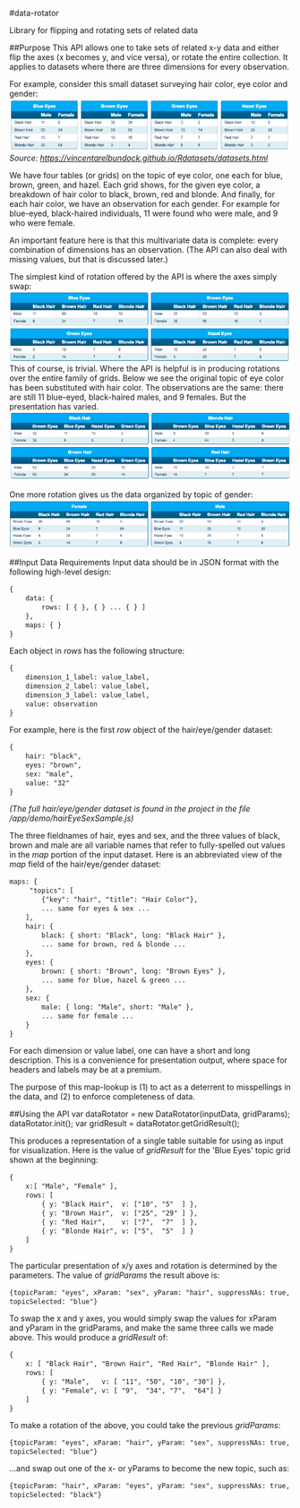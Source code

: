 #data-rotator

Library for flipping and rotating sets of related data

##Purpose
This API allows one to take sets of related x-y data and either flip the axes (x becomes y, and vice versa), or rotate the entire collection.  It applies to datasets where there are three dimensions for every observation.  

For example, consider this small dataset surveying hair color, eye color and gender:
![](docImages/datagridStart.png?raw=true "Beginning dataset")
<i>Source: <https://vincentarelbundock.github.io/Rdatasets/datasets.html></i>

We have four tables (or grids) on the topic of eye color, one each for blue, brown, green, and hazel.  Each grid shows, for the given eye color, a breakdown of hair color to black, brown, red and blonde.  And finally, for each hair color, we have an observation for each gender.  For example for blue-eyed, black-haired individuals, 11 were found who were male, and 9 who were female.

An important feature here is that this multivariate data is complete:  every combination of dimensions has an observation.  (The API can also deal with missing values, but that is discussed later.)

The simplest kind of rotation offered by the API is where the axes simply swap:
![](docImages/axisSwap.png?raw=true "Dataset with swapped axes")
This of course, is trivial.  Where the API is helpful is in producing rotations over the entire family of grids.  Below we see the original topic of eye color has been substituted with hair color.  The observations are the same:  there are still 11 blue-eyed, black-haired males, and 9 females.  But the presentation has varied.
![](docImages/rotate1.png?raw=true "One rotation of original dataset")

One more rotation gives us the data organized by topic of gender:
![](docImages/rotate2.png?raw=true "Second rotation of original dataset")

##Input Data Requirements
Input data should be in JSON format with the following high-level design:

	{
	    data: {
	        rows: [ { }, { } ... { } ]
	    },
	    maps: { }
	}

Each object in <i>rows</i> has the following structure:

    {
        dimension_1_label: value_label,
        dimension_2_label: value_label,
        dimension_3_label: value_label,
        value: observation
    }

For example, here is the first <i>row</i> object of the hair/eye/gender dataset:

    {
        hair: "black",
        eyes: "brown",
        sex: "male",
        value: "32"
    }
<i>(The full hair/eye/gender dataset is found in the project in the file /app/demo/hairEyeSexSample.js)</i>

The three fieldnames of hair, eyes and sex, and the three values of black, brown and male are all variable names that refer to fully-spelled out values in the <i>map</i> portion of the input dataset.  Here is an abbreviated view of the <i>map</i> field of the hair/eye/gender dataset:

    maps: {
         "topics": [
            {"key": "hair", "title": "Hair Color"},
            ... same for eyes & sex ...
        ],
        hair: {
            black: { short: "Black", long: "Black Hair" },
            ... same for brown, red & blonde ...
        },
        eyes: {
            brown: { short: "Brown", long: "Brown Eyes" },
            ... same for blue, hazel & green ...            
        },
        sex: {
            male: { long: "Male", short: "Male" },
            ... same for female ...
        }
    }

For each dimension or value label, one can have a short and long description.  This is a convenience for presentation output, where space for headers and labels may be at a premium.

The purpose of this map-lookup is (1) to act as a deterrent to misspellings in the data, and (2) to enforce completeness of data.

##Using the API
    var dataRotator = new DataRotator(inputData, gridParams);
    dataRotator.init();
    var gridResult = dataRotator.getGridResult();
    
This produces a representation of a single table suitable for using as input for visualization.  Here is the value of <i>gridResult</i> for the 'Blue Eyes' topic grid shown at the beginning:

    {
        x:[ "Male", "Female" ],
        rows: [
            { y: "Black Hair",  v: ["10", "5"  ] },
            { y: "Brown Hair",  v: ["25", "29" ] },
            { y: "Red Hair",    v: ["7",  "7"  ] },
            { y: "Blonde Hair", v: ["5",  "5"  ] }
        ]
    }
    
The particular presentation of x/y axes and rotation is determined by the parameters.  The value of <i>gridParams</i> the result above is:

    {topicParam: "eyes", xParam: "sex", yParam: "hair", suppressNAs: true, topicSelected: "blue"}
    
To swap the x and y axes, you would simply swap the values for xParam and yParam in the gridParams, and make the same three calls we made above.  This would produce a <i>gridResult</i> of:

    {
        x: [ "Black Hair", "Brown Hair", "Red Hair", "Blonde Hair" ],
        rows: [
            { y: "Male",   v: [ "11", "50", "10", "30"] },
            { y: "Female", v: [ "9",  "34", "7",  "64"] }
        ]
    }

To make a rotation of the above, you could take the previous <i>gridParams</i>:

    {topicParam: "eyes", xParam: "hair", yParam: "sex", suppressNAs: true, topicSelected: "blue"}
    
...and swap out one of the x- or yParams to become the new topic, such as:

    {topicParam: "hair", xParam: "eyes", yParam: "sex", suppressNAs: true, topicSelected: "black"}
   

